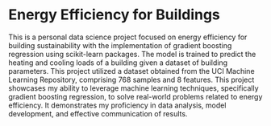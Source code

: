 # Energy Efficiency for Buildings

This is a personal data science project focused on energy efficiency for building sustainability with the implementation of gradient boosting regression using scikit-learn packages. The model is trained to predict the heating and cooling loads of a building given a dataset of building parameters. This project utilized a dataset obtained from the UCI Machine Learning Repository, comprising 768 samples and 8 features. This project showcases my ability to leverage machine learning techniques, specifically gradient boosting regression, to solve real-world problems related to energy efficiency. It demonstrates my proficiency in data analysis, model development, and effective communication of results.

